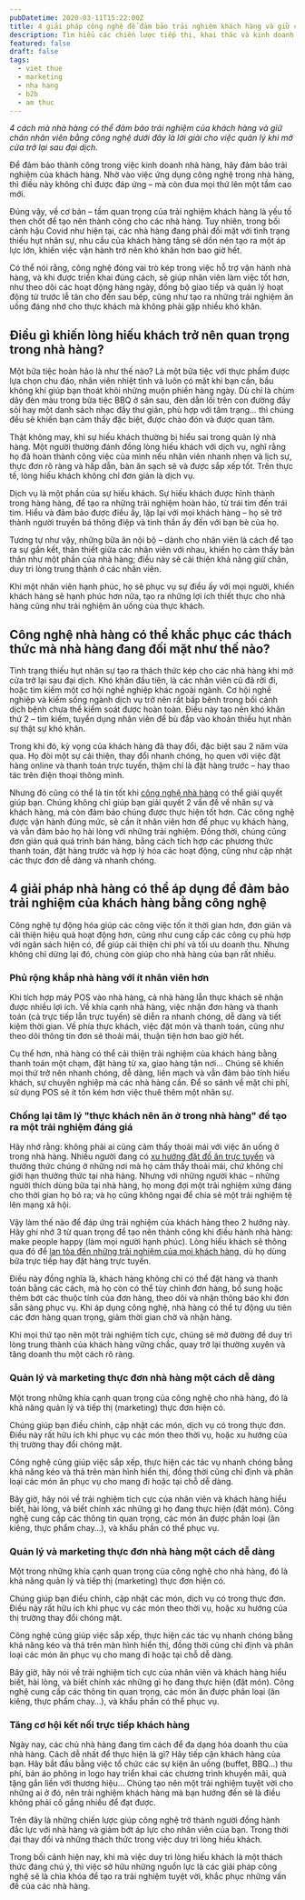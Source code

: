 ```yaml
---
pubDatetime: 2020-03-11T15:22:00Z
title: 4 giải pháp công nghệ để đảm bảo trải nghiệm khách hàng và giữ chân nhân viên cho các nhà hàng
description: Tìm hiểu các chiến lược tiếp thị, khai thác và kinh doanh nhà hàng hiệu quả trong chuỗi bài viết sau của nhavantuonglai để áp dụng và đem lại hiệu quả thiết thực cho giải pháp của bạn.
featured: false
draft: false
tags:
  - viet thue
  - marketing
  - nha hang
  - b2b
  - am thuc
---
```


_4 cách mà nhà hàng có thể đảm bảo trải nghiệm của khách hàng và giữ chân nhân viên bằng công nghệ dưới đây là lời giải cho việc quản lý khi mở cửa trở lại sau đại dịch._

Để đảm bảo thành công trong việc kinh doanh nhà hàng, hãy đảm bảo trải nghiệm của khách hàng. Nhờ vào việc ứng dụng công nghệ trong nhà hàng, thì điều này không chỉ được đáp ứng – mà còn đưa mọi thứ lên một tầm cao mới.

Đúng vậy, về cơ bản – tầm quan trọng của trải nghiệm khách hàng là yếu tố then chốt để tạo nên thành công cho các nhà hàng. Tuy nhiên, trong bối cảnh hậu Covid như hiện tại, các nhà hàng đang phải đối mặt với tình trạng thiếu hụt nhân sự, nhu cầu của khách hàng tăng sẽ dồn nén tạo ra một áp lực lớn, khiến việc vận hành trở nên khó khăn hơn bao giờ hết.

Có thể nói rằng, công nghệ đóng vai trò kép trong việc hỗ trợ vận hành nhà hàng, và khi được triển khai đúng cách, sẽ giúp nhân viên làm việc tốt hơn, như theo dõi các hoạt động hàng ngày, đồng bộ giao tiếp và quản lý hoạt động từ trước lễ tân cho đến sau bếp, cũng như tạo ra những trải nghiệm ăn uống đáng nhớ cho thực khách mà không phải gặp nhiều khó khăn.

## Điều gì khiến lòng hiếu khách trở nên quan trọng trong nhà hàng?

Một bữa tiệc hoàn hảo là như thế nào? Là một bữa tiệc với thực phẩm được lựa chọn chu đáo, nhân viên nhiệt tình và luôn có mặt khi bạn cần, bầu không khí giúp bạn thoát khỏi những muộn phiền hàng ngày. Dù chỉ là chùm dây đèn màu trong bữa tiệc BBQ ở sân sau, đèn dẫn lối trên con đường đầy sỏi hay một danh sách nhạc đầy thư giãn, phù hợp với tâm trạng… thì chúng đều sẽ khiến bạn cảm thấy đặc biệt, được chào đón và được quan tâm.

Thật không may, khi sự hiếu khách thường bị hiểu sai trong quản lý nhà hàng. Một người thường đánh đồng lòng hiếu khách với dịch vụ, nghĩ rằng họ đã hoàn thành công việc của mình nếu nhân viên nhanh nhẹn và lịch sự, thực đơn rõ ràng và hấp dẫn, bàn ăn sạch sẽ và được sắp xếp tốt. Trên thực tế, lòng hiếu khách không chỉ đơn giản là dịch vụ.

Dịch vụ là một phần của sự hiếu khách. Sự hiếu khách được hình thành trong hàng hàng, để tạo ra những trải nghiệm hoàn hảo, từ trái tim đến trái tim. Hiểu và đảm bảo được điều ấy, lặp lại với mọi khách hàng – họ sẽ trở thành người truyền bá thông điệp và tinh thần ấy đến với bạn bè của họ.

Tương tự như vậy, những bữa ăn nội bộ – dành cho nhân viên là cách để tạo ra sự gắn kết, thân thiết giữa các nhân viên với nhau, khiến họ cảm thấy bản thân như một phần của nhà hàng; điều này sẽ cải thiện khả năng giữ chân, duy trì lòng trung thành ở các nhân viên.

Khi một nhân viên hạnh phúc, họ sẽ phục vụ sự điều ấy với mọi người, khiến khách hàng sẽ hạnh phúc hơn nữa, tạo ra những lợi ích thiết thực cho nhà hàng cũng như trải nghiệm ăn uống của thực khách.

## Công nghệ nhà hàng có thể khắc phục các thách thức mà nhà hàng đang đối mặt như thế nào?

Tình trạng thiếu hụt nhân sự tạo ra thách thức kép cho các nhà hàng khi mở cửa trở lại sau đại dịch. Khó khăn đầu tiên, là các nhân viên cũ đã rời đi, hoặc tìm kiếm một cơ hội nghề nghiệp khác ngoài ngành. Cơ hội nghề nghiệp và kiếm sống ngành dịch vụ trở nên rất bấp bênh trong bối cảnh dịch bệnh chưa thể kiểm soát được hoàn toàn. Điều này tạo nên khó khăn thứ 2 – tìm kiếm, tuyển dụng nhân viên để bù đắp vào khoản thiếu hụt nhân sự thật sự khó khăn.

Trong khi đó, kỳ vọng của khách hàng đã thay đổi, đặc biệt sau 2 năm vừa qua. Họ đòi một sự cải thiện, thay đổi nhanh chóng, họ quen với việc đặt hàng online và thanh toán trực tuyến, thậm chí là đặt hàng trước – hay thao tác trên điện thoại thông minh.

Nhưng đó cũng có thể là tin tốt khi [công nghệ nhà hàng](https://bluejaypos.vn/article/tam-quan-trong-cua-phan-mem-quan-ly-nha-hang) có thể giải quyết giúp bạn. Chúng không chỉ giúp bạn giải quyết 2 vấn đề về nhân sự và khách hàng, mà còn đảm bảo chúng được thực hiện tốt hơn. Các công nghệ được vận hành đúng mức, sẽ cần ít nhân viên hơn để phục vụ khách hàng, và vẫn đảm bảo họ hài lòng với những trải nghiệm. Đồng thời, chúng cũng đơn giản quá quá trình bán hàng, bằng cách tích hợp các phương thức thanh toán, đặt hàng trước và hợp lý hóa các hoạt động, cũng như cập nhật các thực đơn dễ dàng và nhanh chóng.

## 4 giải pháp nhà hàng có thể áp dụng để đảm bảo trải nghiệm của khách hàng bằng công nghệ

Công nghệ tự động hóa giúp các công việc tốn ít thời gian hơn, đơn giản và cải thiện hiệu quả hoạt động hơn, cũng như cung cấp các công cụ phù hợp với ngân sách hiện có, để giúp cải thiện chi phí và tối ưu doanh thu. Nhưng không chỉ dừng lại đó, chúng còn giúp cho nhà hàng của bạn rất nhiều.

### Phủ rộng khắp nhà hàng với ít nhân viên hơn

Khi tích hợp máy POS vào nhà hàng, cả nhà hàng lẫn thực khách sẽ nhận được nhiều lợi ích. Về khía cạnh nhà hàng, việc nhận đơn hàng và thanh toán (cả trực tiếp lẫn trực tuyến) sẽ diễn ra nhanh chóng, dễ dàng và tiết kiệm thời gian. Về phía thực khách, việc đặt món và thanh toán, cũng như theo dõi thông tin đơn sẽ thoải mái, thuận tiện hơn bao giờ hết.

Cụ thể hơn, nhà hàng có thể cải thiện trải nghiệm của khách hàng bằng thanh toán một chạm, đặt hàng từ xa, giao hàng tận nơi… Chúng sẽ khiến mọi thứ trở nên nhanh chóng, dễ dàng, liền mạch và vẫn đảm bảo tính hiếu khách, sự chuyên nghiệp mà các nhà hàng cần. Để so sánh về mặt chi phí, sử dụng POS sẽ ít tốn kém hơn việc thuê thêm một nhân sự.

### Chống lại tâm lý "thực khách nên ăn ở trong nhà hàng" để tạo ra một trải nghiệm đáng giá

Hãy nhớ rằng: không phải ai cũng cảm thấy thoải mái với việc ăn uống ở trong nhà hàng. Nhiều người đang có [xu hướng đặt đồ ăn trực tuyến](https://bluejaypos.vn/article/6-cach-toi-uu-dat-do-an-truc-tuyen-cho-cac-nha-hang-de-giu-chan-khach-hang-hieu-qua) và thưởng thức chúng ở những nơi mà họ cảm thấy thoải mái, chứ không chỉ giới hạn thưởng thức tại nhà hàng. Nhưng với những người khác – những người thích dùng bữa tại nhà hàng, họ mong đợi một trải nghiệm xứng đáng cho thời gian họ bỏ ra; và họ cũng không ngại để chia sẻ một trải nghiệm tệ lên mạng xã hội.

Vậy làm thế nào để đáp ứng trải nghiệm của khách hàng theo 2 hướng này. Hãy ghi nhớ 3 từ quan trọng để tạo nên thành công khi điều hành nhà hàng: make people happy (làm mọi người hạnh phúc). Lòng hiếu khách sẽ thông qua đó để [lan tỏa đến những trải nghiệm của mọi khách hàng](https://bluejaypos.vn/article/10-cach-de-thu-hut-khach-hang-den-nha-hang-hieu-qua-da-duoc-chung-minh), dù họ dùng bữa trực tiếp hay đặt hàng trực tuyến.

Điều này đồng nghĩa là, khách hàng không chỉ có thể đặt hàng và thanh toán bằng các cách, mà họ còn có thể tùy chỉnh đơn hàng, bổ sung hoặc thêm bớt các thuộc tính của đơn hàng, theo dõi và nhận thông báo khi đơn sẵn sàng phục vụ. Khi áp dụng công nghệ, nhà hàng có thể tự động ưu tiên các đơn hàng quan trọng, giảm thời gian chờ và nhận hàng.

Khi mọi thứ tạo nên một trải nghiệm tích cực, chúng sẽ mở đường để duy trì lòng trung thành của khách hàng vững chắc, quay trở lại thường xuyên và tăng doanh thu một cách rõ ràng.

### Quản lý và marketing thực đơn nhà hàng một cách dễ dàng

Một trong những khía cạnh quan trọng của công nghệ cho nhà hàng, đó là khả năng quản lý và tiếp thị (marketing) thực đơn hiện có.

Chúng giúp bạn điều chỉnh, cập nhật các món, dịch vụ có trong thực đơn. Điều này rất hữu ích khi phục vụ các món theo thời vụ, hoặc xu hướng của thị trường thay đổi chóng mặt.

Công nghệ cũng giúp việc sắp xếp, thực hiện các tác vụ nhanh chóng bằng khả năng kéo và thả trên màn hình hiển thị, đồng thời cũng chỉ định và phân loại các món ăn phục vụ cho mang đi hoặc tại chỗ dễ dàng.

Bây giờ, hãy nói về trải nghiệm tích cực của nhân viên và khách hàng hiểu biết, hài lòng, và biết chính xác những gì họ đang thực hiện (đặt món). Công nghệ cung cấp các thông tin quan trọng, các món ăn được phân loại (ăn kiêng, thực phẩm chay…), và khẩu phần có thể phục vụ.

### Quản lý và marketing thực đơn nhà hàng một cách dễ dàng

Một trong những khía cạnh quan trọng của công nghệ cho nhà hàng, đó là khả năng quản lý và tiếp thị (marketing) thực đơn hiện có.

Chúng giúp bạn điều chỉnh, cập nhật các món, dịch vụ có trong thực đơn. Điều này rất hữu ích khi phục vụ các món theo thời vụ, hoặc xu hướng của thị trường thay đổi chóng mặt.

Công nghệ cũng giúp việc sắp xếp, thực hiện các tác vụ nhanh chóng bằng khả năng kéo và thả trên màn hình hiển thị, đồng thời cũng chỉ định và phân loại các món ăn phục vụ cho mang đi hoặc tại chỗ dễ dàng.

Bây giờ, hãy nói về trải nghiệm tích cực của nhân viên và khách hàng hiểu biết, hài lòng, và biết chính xác những gì họ đang thực hiện (đặt món). Công nghệ cung cấp các thông tin quan trọng, các món ăn được phân loại (ăn kiêng, thực phẩm chay…), và khẩu phần có thể phục vụ.

### Tăng cơ hội kết nối trực tiếp khách hàng

Ngày nay, các chủ nhà hàng đang tìm cách để đa dạng hóa doanh thu của nhà hàng. Cách dễ nhất để thực hiện là gì? Hãy tiếp cận khách hàng của bạn. Hãy bắt đầu bằng việc tổ chức các sự kiện ăn uống (buffet, BBQ…) thu phí, bán áo phông in logo hay triển khai các chương trình khuyến mãi, quà tặng gắn liền với thương hiệu… Chúng tạo nên một trải nghiệm tuyệt vời cho những ai ở đó, nên trải nghiệm khách hàng mà bạn hướng đến sẽ là điều không phải cố gắng nhiều để đạt được.

Trên đây là những chiến lược giúp công nghệ trở thành người đồng hành đắc lực với nhà hàng và giảm bớt áp lực cho nhân viên của bạn. Trong thời đại thay đổi và những thách thức trong việc duy trì lòng hiếu khách.

Trong bối cảnh hiện nay, khi mà việc duy trì lòng hiếu khách là một thách thức đáng chú ý, thì việc sở hữu những nguồn lực là các giải pháp công nghệ sẽ là chìa khóa để tạo ra trải nghiệm tuyệt vời, khắc phục những vấn đề của các nhà hàng.
